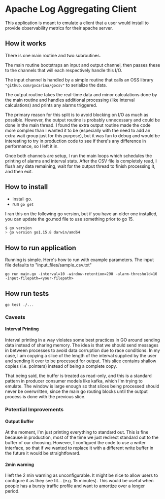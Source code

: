 # Apache Log Aggregating Client

This application is meant to emulate a client that a user would install to provide observability metrics for their apache server.

## How it works

There is one main routine and two subroutines.

The main routine bootstraps an input and output channel, then passes these to the channels that will each respectively handle this I/O.

The input channel is handled by a simple routine that calls an OSS library `"github.com/gocarina/gocsv"` to serialize the data.

The output routine takes the real-time data and minor calculations done by the main routine and handles additional processing (like interval calculations) and prints any alarms triggered.

The primary reason for this split is to avoid blocking on I/O as much as possible. However, the output routine is probably unnecessary and could be done in the main thread. I found the extra output routine made the code more complex than I wanted it to be (especially with the need to add an extra wait group just for this purpose), but it was fun to debug and would be interesting to try in production code to see if there's any difference in performance, so I left it in.

Once both channels are setup, I run the main loops which schedules the printing of alarms and interval stats. After the CSV file is completely read, I flush any data remaining, wait for the output thread to finish processing it, and then exit.

## How to install

- Install go.
- run `go get`


I ran this on the following go version, but if you have an older one installed, you can update the go.mod file to use something prior to go 15.

```bash
$ go version
> go version go1.15.8 darwin/amd64
```

## How to run application

Running is simple. Here's how to run with example parameters. The input file defaults to "input_files/sample_csv.txt"

```golang
go run main.go -interval=10 -window-retention=290 -alarm-threshold=10 -input-filepath=<your-filepath>
```

## How run tests

```golang
go test ./...
```

### Caveats

#### Interval Printing

Interval printing in a way violates some best practices in GO around sending data instead of sharing memory. The idea is that we should send messages in between processes to avoid data corruption due to race conditions. In my case, I am copying a slice of the length of the interval supplied by the user and sending it over to be processed for output. This slice contains shallow copies (i.e. pointers) instead of being a complete copy.

That being said, the buffer is treated as read-only, and this is a standard pattern in producer consumer models like kafka, which I'm trying to emulate. The window is large enough so that slices being processed should never be overwritten, since the main go routing blocks until the output process is done with the previous slice.

### Potential Improvements

#### Output Buffer

At the moment, I'm just printing everything to standard out. This is fine because in production, most of the time we just redirect standard out to the buffer of our choosing. However, I configued the code to use a writer interface, so that if we wanted to replace it with a different write buffer in the future it would be straightfoward.

#### 2min warning

I left the 2 min warning as unconfigurable. It might be nice to allow users to configure it as they see fit... (e.g. 15 minutes). This would be useful when people has a bursty traffic profile and want to amortize over a longer period.
